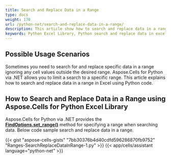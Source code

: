 ```yaml
---
title: Search and Replace Data in a Range
type: docs
weight: 170
url: /python-net/search-and-replace-data-in-a-range/
description: This article show how to search and replace data in a range in Excel using Python code.
keywords: Python Excel Library, Python search and replace data in excel, Python search data in excel, Python search and replace data in a range, Python search data in a range, Python searching data in a range, Python searching data in range, Python searching data in excel, Python search data in range, search and replace data in excel with Python, search and replace data in a range with Python, search and replace data in range with Python
---
```


## **Possible Usage Scenarios**

Sometimes you need to search for and replace specific data in a range ignoring any cell values outside the desired range. Aspose.Cells for Python via .NET allows you to limit a search to a specific range. This article explains how to search and replace data in a range in Excel using Python code.

## **How to Search and Replace Data in a Range using Aspose.Cells for Python Excel Library**

Aspose.Cells for Python via .NET provides the [**FindOptions.set_range()**](https://reference.aspose.com/cells/python-net/aspose.cells/findoptions/set_range/#aspose.cells.CellArea) method for specifying a range when searching data. Below code sample search and replace data in a range.

{{< gist "aspose-cells-gists" "7bb30376b4d40cdfd596286870fb9752" "Ranges-SearchReplaceDataInRange-1.py" >}}
{{< app/cells/assistant language="python-net" >}}